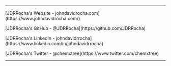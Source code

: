 <hr>
[JDRRocha's Website - johndavidrocha.com](https://www.johndavidrocha.com/)<br>
<p>[JDRRocha's GitHub - @JDRRocha](https://github.com/JDRRocha)</p>
<p>[JDRRocha's LinkedIn - johndavidrrocha](https://www.linkedin.com/in/johndavidrrocha)</p>
[JDRRocha's Twitter - @chemxtree](https://www.twitter.com/chemxtree)<hr>
